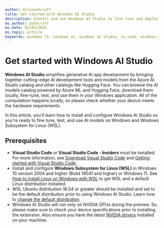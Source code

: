 ```yaml
---
author: alvinashcraft
title: Get started with Windows AI Studio
description: Install and use Windows AI Studio to fine tune and deploy AI models on Windows and WSL.
ms.author: aashcraft
ms.date: 03/05/2024
ms.topic: article
keywords: windows 11, windows ai, windows ai studio, vs code, windows machine learning
---
```


# Get started with Windows AI Studio

**Windows AI Studio** simplifies generative AI app development by bringing together cutting-edge AI development tools and models from the Azure AI Studio catalog and other catalogs like Hugging Face. You can browse the AI models catalog powered by Azure ML and Hugging Face, download them locally, fine-tune, test, and use them in your Windows application. All of the computation happens locally, so please check whether your device meets the hardware requirements.

In this article, you'll learn how to install and configure Windows AI Studio so you're ready to fine tune, test, and use AI models on Windows and Windows Subsystem for Linux (WSL).

## Prerequisites

- **Visual Studio Code** or **Visual Studio Code - Insiders** must be installed. For more information, see [Download Visual Studio Code](https://code.visualstudio.com/download) and [Getting started with Visual Studio Code](https://code.visualstudio.com/docs/introvideos/basics).
- Install and configure **Windows Subsystem for Linux (WSL)** in Windows 10 version 2004 and higher (Build 19041 and higher) or Windows 11. See [How to install Linux on Windows with WSL](/windows/wsl/install) to get WSL and a default Linux distribution installed.
- WSL Ubuntu distribution 18.04 or greater should be installed and set to be the default distribution prior to using Windows AI Studio. Learn how to [change the default distribution](/windows/wsl/install#change-the-default-linux-distribution-installed).
- Windows AI Studio will run only on NVIDIA GPUs during the preview. So, please make sure to check your device specifications prior to installing the extension. Also ensure you have the latest [NVIDIA drivers](https://www.nvidia.com/Download/index.aspx) installed on your machine.
